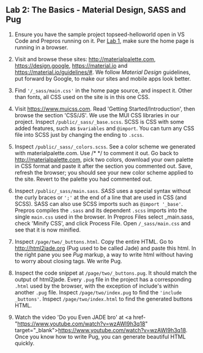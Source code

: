 ## Lab 2: The Basics - Material Design, SASS and Pug

1. Ensure you have the sample project topseed-helloworld open in VS Code and Prepros running on it. Per [Lab 1](./1-helloWorld/), make sure the home page is running in a browser.

2. Visit and browse these sites: <a href='http://materialpalette.com' target='_blank'>http://materialpalette.com</a>, <a href='https://design.google' target='_blank'>https://design.google</a>, <a href='https://material.io' target='_blank'>https://material.io</a> and
<a href='https://material.io/guidelines/#' target='_blank'>https://material.io/guidelines/#</a>. We follow _Material Design_ guidelines, put forward by Google, to make our sites and mobile apps look better. 

3. Find `'/_sass/main.css'` in the home page source, and inspect it. Other than fonts, all CSS used on the site is in this one CSS.

4. Visit <a href='https://www.muicss.com' target='_blank'>https://www.muicss.com</a>. Read 'Getting Started/Introduction', then browse the section 'CSS/JS'. We use the MUI CSS libraries in our project. Inspect `/public/_sass/_base.scss`. SCSS is CSS with some added features, such as `$variables` and `@import`. You can turn any CSS file into SCSS just by changing the ending to `.scss`.

5. Inspect `/public/_sass/_colors.scss`. See a color scheme we generated with materialpalette.com. Use /\* \*/ to comment it out. Go back to <a href='http://materialpalette.com' target='_blank'>http://materialpalette.com</a>, pick two colors, download your own palette in CSS format and paste it after the section you commented out. Save, refresh the browser; you should see your new color scheme applied to the site. Revert to the palette you had commented out.

6. Inspect `/public/_sass/main.sass`. _SASS_ uses a special syntax without the curly braces or `';'` at the end of a line that are used in CSS (and SCSS). SASS can also use SCSS imports such as `@import '_base'`. Prepros compiles the `.sass` and its dependent `.scss` imports into the single `main.css` used in the browser. In Prepros Files select _main.sass, check 'Minify CSS', and click Process File. Open `/_sass/main.css` and see that it is now minified.

7. Inspect `/page/two/_buttons.html`. Copy the entire HTML. Go to <a href='http://html2jade.org' target='_blank'>http://html2jade.org</a> (Pug used to be called Jade) and paste this html. In the right pane you see _Pug_ markup, a way to write html without having to worry about closing tags. We write Pug. 

8. Inspect the code snippet at `/page/two/_buttons.pug`. It should match the output of html2jade. Every `.pug` file in the project has a corresponding `.html` used by the browser, with the exception of include's within another `.pug` file. Inspect `/page/two/index.pug` to find the `'include _buttons'`. Inspect `/page/two/index.html` to find the generated buttons HTML.

9. Watch the video 'Do you Even JADE bro' at <a href-"https://www.youtube.com/watch?v=wzAWI9h3q18" target="_blank">https://www.youtube.com/watch?v=wzAWI9h3q18</a>. Once you know how to write Pug, you can generate beautiful HTML quickly.
